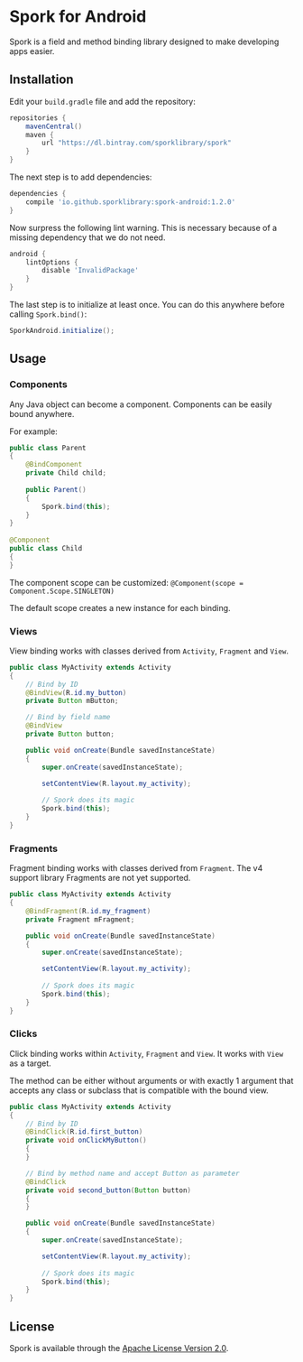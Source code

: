 # Spork for Android
Spork is a field and method binding library designed to make developing apps easier.

## Installation

Edit your `build.gradle` file and add the repository:

```groovy
repositories {
	mavenCentral()
	maven {
		url "https://dl.bintray.com/sporklibrary/spork"
	}
}
```

The next step is to add dependencies:

```groovy
dependencies {
    compile 'io.github.sporklibrary:spork-android:1.2.0'
}
```

Now surpress the following lint warning. This is necessary because of a missing dependency that we do not need.

```groovy
android {
	lintOptions {
		disable 'InvalidPackage'
	}
}
```

The last step is to initialize at least once. You can do this anywhere before calling `Spork.bind()`:

```java
SporkAndroid.initialize();
```

## Usage

### Components

Any Java object can become a component. Components can be easily bound anywhere.

For example:

```java
public class Parent
{
    @BindComponent
    private Child child;
 
    public Parent()
    {
        Spork.bind(this);
    }
}
 
@Component
public class Child
{
}
```

The component scope can be customized: `@Component(scope = Component.Scope.SINGLETON)`

The default scope creates a new instance for each binding.

### Views

View binding works with classes derived from `Activity`, `Fragment` and `View`.

```java
public class MyActivity extends Activity
{
	// Bind by ID
	@BindView(R.id.my_button)
	private Button mButton;

	// Bind by field name
	@BindView
	private Button button;

	public void onCreate(Bundle savedInstanceState)
	{
		super.onCreate(savedInstanceState);

		setContentView(R.layout.my_activity);
		
		// Spork does its magic
		Spork.bind(this);
	}
}
```

### Fragments

Fragment binding works with classes derived from `Fragment`. The v4 support library Fragments are not yet supported.

```java
public class MyActivity extends Activity
{
	@BindFragment(R.id.my_fragment)
	private Fragment mFragment;

	public void onCreate(Bundle savedInstanceState)
	{
		super.onCreate(savedInstanceState);

		setContentView(R.layout.my_activity);
		
		// Spork does its magic
		Spork.bind(this);
	}
}
```

### Clicks

Click binding works within `Activity`, `Fragment` and `View`. It works with `View` as a target.

The method can be either without arguments or with exactly 1 argument that accepts any class or subclass that is compatible with the bound view.

```java
public class MyActivity extends Activity
{
	// Bind by ID
	@BindClick(R.id.first_button)
	private void onClickMyButton()
	{
	}

	// Bind by method name and accept Button as parameter
	@BindClick
	private void second_button(Button button)
	{
	}

	public void onCreate(Bundle savedInstanceState)
	{
		super.onCreate(savedInstanceState);

		setContentView(R.layout.my_activity);
		
		// Spork does its magic
		Spork.bind(this);
	}
}
```

## License

Spork is available through the [Apache License Version 2.0](http://www.apache.org/licenses/LICENSE-2.0).
